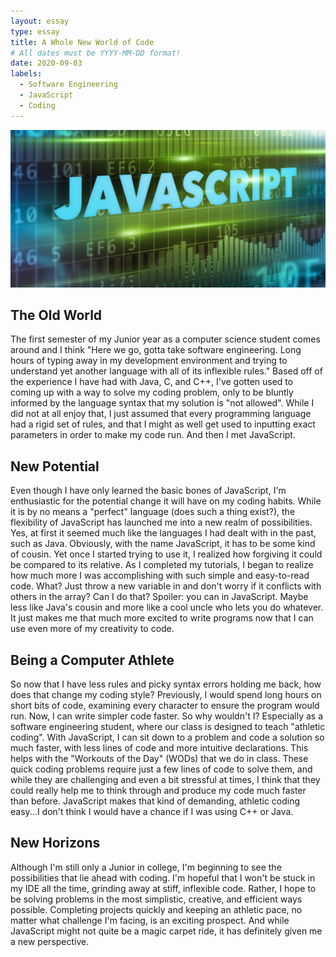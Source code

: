 ```yaml
---
layout: essay
type: essay
title: A Whole New World of Code
# All dates must be YYYY-MM-DD format!
date: 2020-09-03
labels:
  - Software Engineering
  - JavaScript
  - Coding
---
```


<img class="ui tiny right spaced image" src="https://github.com/calebjc3/calebjc3.github.io/blob/master/images/js.jpg">

## The Old World

The first semester of my Junior year as a computer science student comes around and I think "Here we go, gotta take software engineering. Long hours of typing away in my development environment and trying to understand yet another language with all of its inflexible rules." Based off of the experience I have had with Java, C, and C++, I've gotten used to coming up with a way to solve my coding problem, only to be bluntly informed by the language syntax that my solution is "not allowed". While I did not at all enjoy that, I just assumed that every programming language had a rigid set of rules, and that I might as well get used to inputting exact parameters in order to make my code run. And then I met JavaScript.

## New Potential

Even though I have only learned the basic bones of JavaScript, I'm enthusiastic for the potential change it will have on my coding habits. While it is by no means a "perfect" language (does such a thing exist?), the flexibility of JavaScript has launched me into a new realm of possibilities. Yes, at first it seemed much like the languages I had dealt with in the past, such as Java. Obviously, with the name JavaScript, it has to be some kind of cousin. Yet once I started trying to use it, I realized how forgiving it could be compared to its relative. As I completed my tutorials, I began to realize how much more I was accomplishing with such simple and easy-to-read code. What? Just throw a new variable in and don't worry if it conflicts with others in the array? Can I do that? Spoiler: you can in JavaScript. Maybe less like Java's cousin and more like a cool uncle who lets you do whatever. It just makes me that much more excited to write programs now that I can use even more of my creativity to code.

## Being a Computer Athlete

So now that I have less rules and picky syntax errors holding me back, how does that change my coding style? Previously, I would spend long hours on short bits of code, examining every character to ensure the program would run. Now, I can write simpler code faster. So why wouldn't I? Especially as a software engineering student, where our class is designed to teach "athletic coding". With JavaScript, I can sit down to a problem and code a solution so much faster, with less lines of code and more intuitive declarations. This helps with the "Workouts of the Day" (WODs) that we do in class. These quick coding problems require just a few lines of code to solve them, and while they are challenging and even a bit stressful at times, I think that they could really help me to think through and produce my code much faster than before. JavaScript makes that kind of demanding, athletic coding easy...I don't think I would have a chance if I was using C++ or Java.

## New Horizons

Although I'm still only a Junior in college, I'm beginning to see the possibilities that lie ahead with coding. I'm hopeful that I won't be stuck in my IDE all the time, grinding away at stiff, inflexible code. Rather, I hope to be solving problems in the most simplistic, creative, and efficient ways possible. Completing projects quickly and keeping an athletic pace, no matter what challenge I'm facing, is an exciting prospect. And while JavaScript might not quite be a magic carpet ride, it has definitely given me a new perspective.
